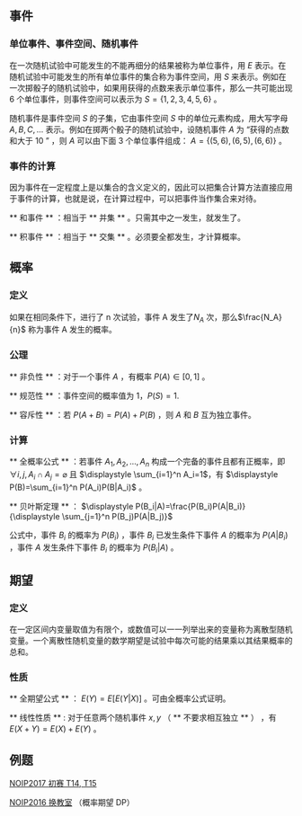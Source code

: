 ## 事件

### 单位事件、事件空间、随机事件

在一次随机试验中可能发生的不能再细分的结果被称为单位事件，用 $E$ 表示。在随机试验中可能发生的所有单位事件的集合称为事件空间，用 $S$ 来表示。例如在一次掷骰子的随机试验中，如果用获得的点数来表示单位事件，那么一共可能出现 $6$ 个单位事件，则事件空间可以表示为 $S=\{1,2,3,4,5,6\}$ 。

随机事件是事件空间 $S$ 的子集，它由事件空间 $S$ 中的单位元素构成，用大写字母 $A, B, C,\ldots$ 表示。例如在掷两个骰子的随机试验中，设随机事件 $A$ 为 “获得的点数和大于 $10$ ” ，则 $A$ 可以由下面 $3$ 个单位事件组成： $A = \{ (5,6),(6,5),(6,6)\}$ 。

### 事件的计算

因为事件在一定程度上是以集合的含义定义的，因此可以把集合计算方法直接应用于事件的计算，也就是说，在计算过程中，可以把事件当作集合来对待。

** 和事件 ** ：相当于 ** 并集 ** 。只需其中之一发生，就发生了。

** 积事件 ** ：相当于 ** 交集 ** 。必须要全都发生，才计算概率。

## 概率

### 定义

如果在相同条件下，进行了 n 次试验，事件 A 发生了$N_A$ 次，那么$\frac{N_A}{n}$ 称为事件 A 发生的概率。

### 公理

** 非负性 ** ：对于一个事件 $A$ ，有概率 $P(A)\in [0,1]$ 。

** 规范性 ** ：事件空间的概率值为 $1$，$P(S)=1$.

** 容斥性 ** ：若 $P(A+B) = P(A)+P(B)$ ，则  $A$ 和 $B$ 互为独立事件。

### 计算

** 全概率公式 ** ：若事件 $A_1,A_2,\ldots,A_n$ 构成一个完备的事件且都有正概率，即 $\forall i,j, A_i\cap A_j=\varnothing$ 且 $\displaystyle \sum_{i=1}^n A_i=1$，有 $\displaystyle P(B)=\sum_{i=1}^n P(A_i)P(B|A_i)$ 。

** 贝叶斯定理 ** ： $\displaystyle P(B_i|A)=\frac{P(B_i)P(A|B_i)}{\displaystyle \sum_{j=1}^n P(B_j)P(A|B_j)}$

公式中，事件 $B_i$ 的概率为 $P(B_i)$ ，事件 $B_i$ 已发生条件下事件 $A$ 的概率为 $P(A|B_i)$ ，事件 $A$ 发生条件下事件 $B_i$ 的概率为 $P(B_i|A)$ 。

## 期望

### 定义

在一定区间内变量取值为有限个，或数值可以一一列举出来的变量称为离散型随机变量。一个离散性随机变量的数学期望是试验中每次可能的结果乘以其结果概率的总和。

### 性质

** 全期望公式 ** ： $E(Y)=E[E(Y|X)]$ 。可由全概率公式证明。

** 线性性质 ** : 对于任意两个随机事件 $x,y$ （ ** 不要求相互独立 ** ） ，有 $E(X+Y)=E(X)+E(Y)$ 。

## 例题

[NOIP2017 初赛 T14, T15](https://ti.luogu.com.cn/problemset/1022)

[NOIP2016 换教室](https://www.luogu.org/problemnew/show/P1850) （概率期望 DP）
